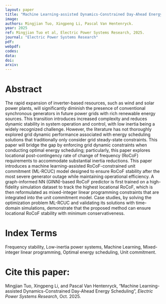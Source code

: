 ```yaml
---
layout: paper
title: "Machine Learning-assisted Dynamics-Constrained Day-Ahead Energy Scheduling"
image: 
authors: Mingjian Tuo, Xingpeng Li, Pascal Van Hentenryck.
year: 2025
ref: Mingjian Tuo et al, Electric Power Systems Research, 2025.
journal: "Electric Power Systems Research"
pdf: 
webpdf: 
codes: 
data: 
doi: 
arxiv: 
---
```


# Abstract
The rapid expansion of inverter-based resources, such as wind and solar power plants, will significantly diminish the presence of conventional synchronous generators in future power grids with rich renewable energy sources. This transition introduces increased complexity and reduces dynamic stability in system operation and control, with low inertia being a widely recognized challenge. However, the literature has not thoroughly explored grid dynamic performance associated with energy scheduling solutions that traditionally only consider grid steady-state constraints. This paper will bridge the gap by enforcing grid dynamic constraints when conducting optimal energy scheduling; particularly, this paper explores locational post-contingency rate of change of frequency (RoCoF) requirements to accommodate substantial inertia reductions. This paper introduces a machine learning-assisted RoCoF-constrained unit commitment (ML-RCUC) model designed to ensure RoCoF stability after the most severe generator outage while maintaining operational efficiency. A graph-informed NN (GINN)-based RoCoF predictor is first trained on a high-fidelity simulation dataset to track the highest locational RoCoF, which is then reformulated as mixed-integer linear programming constraints that are integrated into the unit commitment model. Case studies, by solving the optimization problem ML-RCUC and validating its solutions with time-domain simulations, demonstrate that the proposed method can ensure locational RoCoF stability with minimum conservativeness.

# Index Terms
Frequency stability, Low-inertia power systems, Machine Learning, Mixed-integer linear programming, Optimal energy scheduling, Unit commitment.

# Cite this paper:
Mingjian Tuo, Xingpeng Li, and Pascal Van Hentenryck, “Machine Learning-assisted Dynamics-Constrained Day-Ahead Energy Scheduling”, *Electric Power Systems Research*, Oct. 2025.

